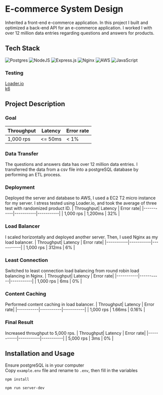 # E-commerce System Design
Inherited a front-end e-commerce application. In this project I built and optimized a back-end API for an e-commerce application. I worked I with over 12 million data entries regarding questions and answers for products.
## Tech Stack
![Postgres](https://img.shields.io/badge/postgres-%23316192.svg?style=for-the-badge&logo=postgresql&logoColor=white) ![NodeJS](https://img.shields.io/badge/node.js-6DA55F?style=for-the-badge&logo=node.js&logoColor=white) ![Express.js](https://img.shields.io/badge/express.js-%23404d59.svg?style=for-the-badge&logo=express&logoColor=%2361DAFB) ![Nginx](https://img.shields.io/badge/nginx-%23009639.svg?style=for-the-badge&logo=nginx&logoColor=white) ![AWS](https://img.shields.io/badge/AWS-%23FF9900.svg?style=for-the-badge&logo=amazon-aws&logoColor=white) ![JavaScript](https://img.shields.io/badge/javascript-%23323330.svg?style=for-the-badge&logo=javascript&logoColor=%23F7DF1E)
### Testing
[Loader.io](https://loader.io/)
</br>
[k6](https://k6.io/docs/)

## Project Description
### Goal
| Throughput|  Latency  | Error rate|
|-----------|-----------|-----------|
| 1,000 rps |  <= 50ms  |   < 1%    |

### Data Transfer
The questions and answers data has over 12 million data entries. I transferred the data from a csv file into a postgreSQL database by performing an ETL process.

### Deployment
Deployed the server and database to AWS, I used a EC2 T2 micro instance for my server. I stress tested using Loader.io, and took the average of three test with randomized product ID.
| Throughput|  Latency  | Error rate|
|-----------|-----------|-----------|
| 1,000 rps |  1,200ms  |    32%    |

### Load Balancer
I scaled horizontally and deployed another server. Then, I used Nginx as my load balancer.
| Throughput|  Latency  | Error rate|
|-----------|-----------|-----------|
| 1,000 rps |   312ms   |     6%    |

### Least Connection
Switched to least connection load balancing from round robin load balancing in Nginx.
| Throughput|  Latency  | Error rate|
|-----------|-----------|-----------|
| 1,000 rps |    6ms    |     0%    |

### Content Caching
Performed content caching in load balancer.
| Throughput|  Latency  | Error rate|
|-----------|-----------|-----------|
| 1,000 rps |   1.66ms  |   0.16%   |

### Final Result
Increased throughput to 5,000 rps.
| Throughput|  Latency  | Error rate|
|-----------|-----------|-----------|
| 5,000 rps |    3ms    |     0%    |

## Installation and Usage
Ensure postgreSQL is in your computer
</br>
Copy `example.env` file and rename to `.env`, then fill in the variables
```
npm install
```
```
npm run server-dev
```
